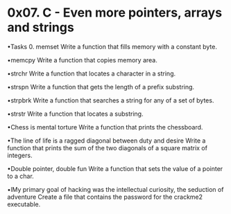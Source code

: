 # 0x07. C - Even more pointers, arrays and strings

•Tasks 0. memset Write a function that fills memory with a constant byte.

•memcpy Write a function that copies memory area.

•strchr Write a function that locates a character in a string.

•strspn Write a function that gets the length of a prefix substring.

•strpbrk Write a function that searches a string for any of a set of bytes.

•strstr Write a function that locates a substring.

•Chess is mental torture Write a function that prints the chessboard.

•The line of life is a ragged diagonal between duty and desire Write a function that prints the sum of the two diagonals of a square matrix of integers.

•Double pointer, double fun Write a function that sets the value of a pointer to a char.

•lMy primary goal of hacking was the intellectual curiosity, the seduction of adventure Create a file that contains the password for the crackme2 executable.
